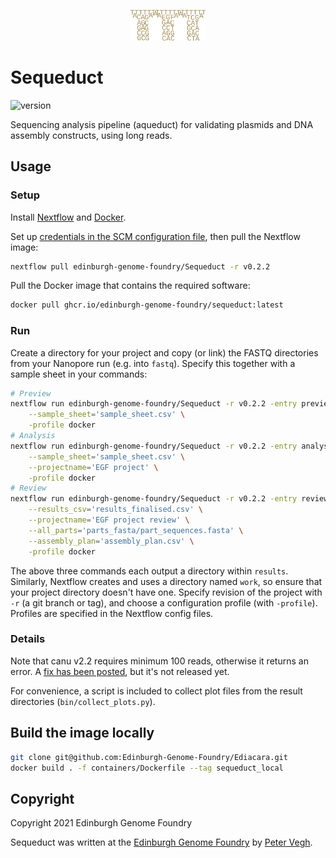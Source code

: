 <p align="center">
<img alt="Sequeduct logo" title="Sequeduct" src="images/logo.png" width="120">
</p>

# Sequeduct

![version](https://img.shields.io/badge/current_version-0.2.2-blue)

Sequencing analysis pipeline (aqueduct) for validating plasmids and DNA assembly constructs, using long reads.

## Usage

### Setup

Install [Nextflow](https://www.nextflow.io/) and [Docker](https://www.docker.com/).

Set up [credentials in the SCM configuration file](https://www.nextflow.io/docs/latest/sharing.html#github-credentials), then pull the Nextflow image:

```bash
nextflow pull edinburgh-genome-foundry/Sequeduct -r v0.2.2
```

Pull the Docker image that contains the required software:

```bash
docker pull ghcr.io/edinburgh-genome-foundry/sequeduct:latest
```

### Run

Create a directory for your project and copy (or link) the FASTQ directories from your Nanopore run (e.g. into `fastq`). Specify this together with a sample sheet in your commands:

```bash
# Preview
nextflow run edinburgh-genome-foundry/Sequeduct -r v0.2.2 -entry preview --fastq_dir='fastq' --reference_dir='genbank' \
    --sample_sheet='sample_sheet.csv' \
    -profile docker
# Analysis
nextflow run edinburgh-genome-foundry/Sequeduct -r v0.2.2 -entry analysis --fastq_dir='fastq' --reference_dir='genbank' \
    --sample_sheet='sample_sheet.csv' \
    --projectname='EGF project' \
    -profile docker
# Review
nextflow run edinburgh-genome-foundry/Sequeduct -r v0.2.2 -entry review --reference_dir='genbank' \
    --results_csv='results_finalised.csv' \
    --projectname='EGF project review' \
    --all_parts='parts_fasta/part_sequences.fasta' \
    --assembly_plan='assembly_plan.csv' \
    -profile docker
```

The above three commands each output a directory within `results`. Similarly, Nextflow creates and uses a directory named `work`, so ensure that your project directory doesn't have one. Specify revision of the project with `-r` (a git branch or tag), and choose a configuration profile (with `-profile`). Profiles are specified in the Nextflow config files.

### Details

Note that canu v2.2 requires minimum 100 reads, otherwise it returns an error. A [fix has been posted](https://github.com/marbl/canu/issues/2035), but it's not released yet.

For convenience, a script is included to collect plot files from the result directories (`bin/collect_plots.py`).

## Build the image locally

```bash
git clone git@github.com:Edinburgh-Genome-Foundry/Ediacara.git
docker build . -f containers/Dockerfile --tag sequeduct_local
```

## Copyright

Copyright 2021 Edinburgh Genome Foundry

Sequeduct was written at the [Edinburgh Genome Foundry](https://edinburgh-genome-foundry.github.io/)
by [Peter Vegh](https://github.com/veghp).
